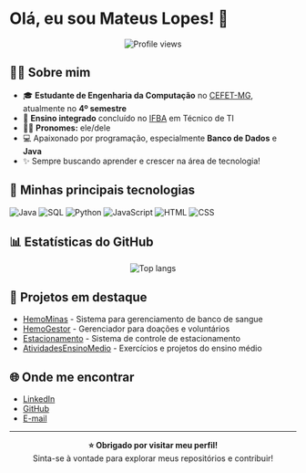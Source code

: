 # Olá, eu sou Mateus Lopes! 👋

<p align="center">
  <img src="https://komarev.com/ghpvc/?username=MateusLopes15&style=flat-square" alt="Profile views"/>
</p>

## 👨‍💻 Sobre mim

- 🎓 **Estudante de Engenharia da Computação** no [CEFET-MG](https://www.cefetmg.br/), atualmente no **4º semestre**
- 🎒 **Ensino integrado** concluído no [IFBA](https://portal.ifba.edu.br/) em Técnico de TI
- 🏳️‍🌈 **Pronomes:** ele/dele
- 💻 Apaixonado por programação, especialmente **Banco de Dados** e **Java**
- ✨ Sempre buscando aprender e crescer na área de tecnologia!

## 🚀 Minhas principais tecnologias

![Java](https://img.shields.io/badge/-Java-007396?style=flat-square&logo=java)
![SQL](https://img.shields.io/badge/-SQL-336791?style=flat-square&logo=mysql)
![Python](https://img.shields.io/badge/-Python-3776AB?style=flat-square&logo=python)
![JavaScript](https://img.shields.io/badge/-JavaScript-F7DF1E?style=flat-square&logo=javascript)
![HTML](https://img.shields.io/badge/-HTML5-E34F26?style=flat-square&logo=html5)
![CSS](https://img.shields.io/badge/-CSS3-1572B6?style=flat-square&logo=css3)

## 📊 Estatísticas do GitHub

<p align="center">
  <img src="https://github-readme-stats.vercel.app/api/top-langs/?username=MateusLopes15&layout=compact&langs_count=8&theme=tokyonight" alt="Top langs">
</p>

## 💼 Projetos em destaque

- [HemoMinas](https://github.com/MateusLopes15/HemoMinas) - Sistema para gerenciamento de banco de sangue
- [HemoGestor](https://github.com/MateusLopes15/HemoGestor) - Gerenciador para doações e voluntários
- [Estacionamento](https://github.com/MateusLopes15/Estacionamento) - Sistema de controle de estacionamento
- [AtividadesEnsinoMedio](https://github.com/MateusLopes15/AtividadesEnsinoMedio) - Exercícios e projetos do ensino médio

## 🌐 Onde me encontrar

- [LinkedIn](https://www.linkedin.com/in/mateuslopes15/)
- [GitHub](https://github.com/MateusLopes15)
- [E-mail](mailto:mateuslopes15@gmail.com)

---

<p align="center">
  <b>⭐️ Obrigado por visitar meu perfil!</b><br>
  Sinta-se à vontade para explorar meus repositórios e contribuir!
</p>
